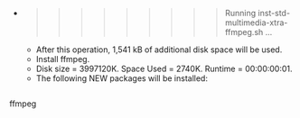 * >>>>>>>>> Running inst-std-multimedia-xtra-ffmpeg.sh ...
  * After this operation, 1,541 kB of additional disk space will be used.
  * Install ffmpeg.
  * Disk size = 3997120K. Space Used = 2740K. Runtime = 00:00:00:01.
  * The following NEW packages will be installed:
  ```bash
ffmpeg
  ```
